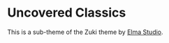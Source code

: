 # Uncovered Classics

This is a sub-theme of the Zuki theme by [Elma Studio](http://www.elmastudio.de/).
